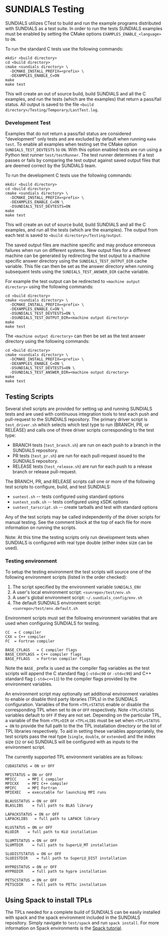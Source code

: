 # SUNDIALS Testing

SUNDIALS utilizes CTest to build and run the example programs distributed with
SUNDIALS as a test suite. In order to run the tests SUNDIALS examples must be
enabled by setting the CMake options `EXAMPLES_ENABLE_<language>` to `ON`.

To run the standard C tests use the following commands:
```
mkdir <build directory>
cd <build directory>
cmake <sundials directory> \
  -DCMAKE_INSTALL_PREFIX=<prefix> \
  -DEXAMPLES_ENABLE_C=ON
make
make test
```
This will create an out of source build, build SUNDIALS and all the C examples,
and run the tests (which are the examples) that return a pass/fail status. All
output is saved to the file `<build directory>/Testing/Temporary/LastTest.log`.

### Development Test

Examples that do not return a pass/fail status are considered "development" only
tests and are excluded by default when running `make test`. To enable all
examples when testing set the CMake option `SUNDIALS_TEST_DEVTESTS` to `ON`.
With this option enabled tests are run using a Python test runner
`test/testRunner`. The test runner determines if a test passes or fails by
comparing the test output against saved output files that are deemed correct by
the SUNDIALS team.

To run the development C tests use the following commands:
```
mkdir <build directory>
cd <build directory>
cmake <sundials directory> \
  -DCMAKE_INSTALL_PREFIX=<prefix> \
  -DEXAMPLES_ENABLE_C=ON \
  -DSUNDIALS_TEST_DEVTESTS=ON
make
make test
```
This will create an out of source build, build SUNDIALS and all the C examples,
and run all the tests (which are the examples). The output from each test is
saved to `<build directory>/Testing/output`.

The saved output files are machine specific and may produce erroneous failures
when run on different systems. New output files for a different machine can be
generated by redirecting the test output to a machine specific answer directory
using the `SUNDIALS_TEST_OUTPUT_DIR` cache variable. This file can then be set
as the answer directory when running subsequent tests using the
`SUNDIALS_TEST_ANSWER_DIR` cache variable.

For example the test output can be redirected to `<machine output directory>`
using the following commands:
```
cd <build directory>
cmake <sundials directory> \
  -DCMAKE_INSTALL_PREFIX=<prefix> \
  -DEXAMPLES_ENABLE_C=ON \
  -DSUNDIALS_TEST_DEVTESTS=ON \
  -DSUNDIALS_TEST_OUTPUT_DIR=<machine output directory>
make
make test
```
The `<machine output directory>` can then be set as the test answer directory
using the following commands:
```
cd <build directory>
cmake <sundials directory> \
  -DCMAKE_INSTALL_PREFIX=<prefix> \
  -DEXAMPLES_ENABLE_C=ON \
  -DSUNDIALS_TEST_DEVTESTS=ON \
  -DSUNDIALS_TEST_ANSWER_DIR=<machine output directory>
make
make test
```

## Testing Scripts

Several shell scripts are provided for setting up and running SUNDIALS tests and
are used with continuous integration tools to test each push and pull-request to
the SUNDIALS repository. The primary driver script is `test_driver.sh` which
selects which test type to run (BRANCH, PR, or RELEASE) and calls one of three
driver scripts corresponding to the test type:
* BRANCH tests (`test_branch.sh`) are run on each push to a branch in the
SUNDIALS repository.
* PR tests (`test_pr.sh`) are run for each pull-request issued to the SUNDIALS
repository.
* RELEASE tests (`test_release.sh`) are run for each push to a release branch or
release pull-request.

The BRANCH, PR, and RELEASE scripts call one or more of the following test
scripts to configure, build, and test SUNDIALS:
* `suntest.sh` -- tests configured using standard options
* `suntest_xsdk.sh` -- tests configured using xSDK options
* `suntest_tarscript.sh` -- create tarballs and test with standard options

Any of the test scripts may be called independently of the driver scripts for
manual testing. See the comment block at the top of each file for more
information on running the scripts.

Note: At this time the testing scripts only run development tests when SUNDIALS
is configured with real type double (either index size can be used).

### Testing environment

To setup the testing environment the test scripts will source one of the
following environment scripts (listed in the order checked):

1. The script specified by the environment variable `SUNDIALS_ENV`
2. A user's local environment script: `<sunrepo>/test/env.sh`
3. A user's global environment script: `~/.sundials_config/env.sh`
4. The default SUNDIALS environment script: `<sunrepo>/test/env.default.sh`

Environment scripts must set the following environment variables that are used
when configuring SUNDIALS for testing.
```
CC  = C compiler
CXX = C++ compiler
FC  = Fortran compiler

BASE_CFLAGS   = C compiler flags
BASE_CXXFLAGS = C++ compiler flags
BASE_FFLAGS   = Fortran compiler flags
```
Note the `BASE_` prefix is used as the compiler flag variables as the test
scripts will append the C standard flag (`-std=c90` or `-std=c99`) and C++
standard flag (`-std=c++11`) to the compiler flags provided by the environment
variables.

An environment script may optionally set additional environment variables to
enable or disable third party libraries (TPLs) in the SUNDIALS configuration.
Variables of the form `<TPL>STATUS` enable or disable the corresponding TPL when
set to `ON` or `OFF` respectively. Note `<TPL>STATUS` variables default to `OFF`
if they are not set. Depending on the particular TPL, a variable of the from
`<TPL>DIR` or `<TPL>LIBS` must be set when `<TPL>STATUS = ON` to provide the
full path to the the TPL installation directory or the list of TPL libraries
respectively. To aid in setting these variables appropriately, the test scripts
pass the real type (`single`, `double`, or `extended`) and the index size
(`32` or `64`) SUNDIALS will be configured with as inputs to the environment
script.

The currently supported TPL environment variables are as follows:
```
CUDASTATUS = ON or OFF

MPISTATUS = ON or OFF
MPICC     = MPI C compiler
MPICXX    = MPI C++ compiler
MPIFC     = MPI Fortran
MPIEXEC   = executable for launching MPI runs

BLAUSSTATUS = ON or OFF
BLASLIBS    = full path to BLAS library

LAPACKSTATUS = ON or OFF
LAPACKLIBS   = full path to LAPACK library

KLUSTATUS = ON or OFF
KLUDIR    = full path to KLU installation

SLUMTSTATUS = ON or OFF
SLUMTDIR    = full path to SuperLU_MT installation

SLUDISTSTATUS = ON or OFF
SLUDISTDIR    = full path to SuperLU_DIST installation

HYPRESTATUS = ON or OFF
HYPREDIR    = full path to hypre installation

PETSCSTATUS = ON or OFF
PETSCDIR    = full path to PETSc installation
```

## Using Spack to install TPLs

The TPLs needed for a complete build of SUNDIALS can be easily installed with
spack and the spack environment included in the SUNDIALS repository. Simply
navigate to `test/spack` and run `spack install`. For more information on Spack
environments is the [Spack tutorial](https://spack.readthedocs.io/en/latest/tutorial_environments.html).
